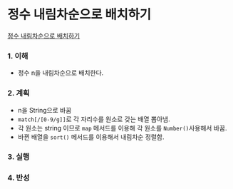 # 정수 내림차순으로 배치하기

[정수 내림차순으로 배치하기](https://programmers.co.kr/learn/courses/30/lessons/12933)

### 1. 이해

- 정수 n을 내림차순으로 배치한다.

### 2. 계획

- n을 String으로 바꿈
- `match[/[0-9/g]]`로 각 자리수를 원소로 갖는 배열 뽑아냄.
- 각 원소는 string 이므로 `map` 메서드를 이용해 각 원소를 `Number()`사용해서 바꿈.
- 바뀐 배열을 `sort()` 메서드를 이용해서 내림차순 정렬함.

### 3. 실행

### 4. 반성

